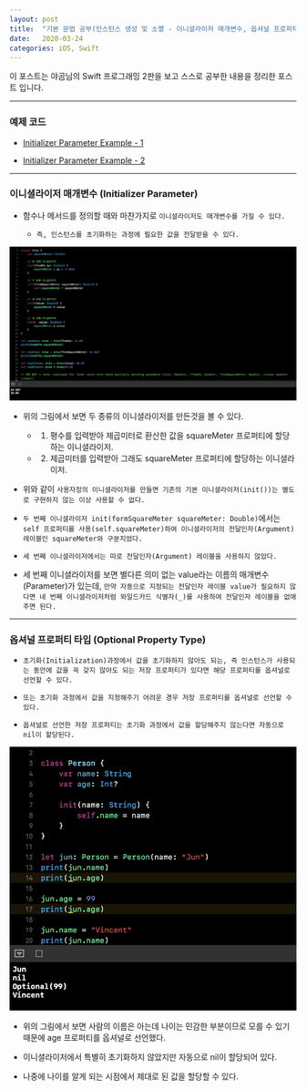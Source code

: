 ```yaml
---
layout: post
title:  "기본 문법 공부(인스턴스 생성 및 소멸 - 이니셜라이저 매개변수, 옵셔널 프로퍼티 타입)"
date:   2020-03-24
categories: iOS, Swift
---
```


이 포스트는 야곰님의 Swift 프로그래밍 2판을 보고 스스로 공부한 내용을 정리한 포스트 입니다.

- - -

### 예제 코드

- [Initializer Parameter Example - 1](https://github.com/VincentGeranium/Swift-Study/tree/master/2020-03-24-InitializerParameterExample-1.playground)

- [Initializer Parameter Example - 2](https://github.com/VincentGeranium/Swift-Study/tree/master/2020-03-24-InitializerParameterExample-2.playground)

- - -

### 이니셜라이저 매개변수 (Initializer Parameter)

- 함수나 메서드를 정의할 때와 마찬가지로 `이니셜라이저도 매개변수를 가질 수 있다.`

    - `즉, 인스턴스를 초기화하는 과정에 필요한 값을 전달받을 수 있다.`
    
![InitializerParameterImage-1](https://github.com/VincentGeranium/VincentGeranium.github.io/blob/master/assets/img/InitializerParameterImage-1.png?raw=true)

- 위의 그림에서 보면 두 종류의 이니셜라이저를 만든것을 볼 수 있다.

    - 1) 평수를 입력받아 제곱미터로 환산한 값을 squareMeter 프로퍼티에 할당하는 이니셜라이저.
    
    - 2) 제곱미터를 입력받아 그래도 squareMeter 프로퍼티에 할당하는 이니셜라이저.
    
- 위와 같이 `사용자정의 이니셜라이저를 만들면 기존의 기본 이니셜라이저(init())는 별도로 구현하지 않는 이상 사용할 수 없다.`

- `두 번째 이니셜라이저 init(formSquareMeter squareMeter: Double)`에서는 `self 프로퍼티를 사용(self.squareMeter)하여 이니셜라이저의 전달인자(Argument) 레이블인 squareMeter와 구분지었다.`

- `세 번째 이니셜라이저에서는 따로 전달인자(Argument) 레이블을 사용하지 않았다.`

- 세 번째 이니셜라이저를 보면 별다른 의미 없는 value라는 이름의 매개변수(Parameter)가 있는데, `만약 자동으로 지정되는 전달인자 레이블 value가 필요하지 않다면 네 번째 이니셜라이저처럼 와일드카드 식별자(_)를 사용하여 전달인자 레이블을 없애주면 된다.`
    
- - -

### 옵셔널 프로퍼티 타입 (Optional Property Type)

- `초기화(Initialization)과정에서 값을 초기화하지 않아도 되는, 즉 인스턴스가 사용되는 동안에 값을 꼭 갖지 않아도 되는 저장 프로퍼티가 있다면 해당 프로퍼티를 옵셔널로 선언할 수 있다.`

- `또는 초기화 과정에서 값을 지정해주기 어려운 경우 저장 프로퍼티를 옵셔널로 선언할 수 있다.`

- `옵셔널로 선언한 저장 프로퍼티는 초기화 과정에서 값을 할당해주지 않는다면 자동으로 nil이 할당된다.`

![InitializerParameterImage-2](https://github.com/VincentGeranium/VincentGeranium.github.io/blob/master/assets/img/InitializerParameterImage-2.png?raw=true)

- 위의 그림에서 보면 사람의 이름은 아는데 나이는 민감한 부분이므로 모를 수 있기 때문에 age 프로퍼티를 옵셔널로 선언했다.

- 이니셜라이저에서 특별히 초기화하지 않았지만 자동으로 nil이 할당되어 있다.

- 나중에 나이를 알게 되는 시점에서 제대로 된 값을 할당할 수 있다.